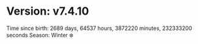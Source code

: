 # Version: v7.4.10
Time since birth: 2689 days, 64537 hours, 3872220 minutes, 232333200 seconds
Season: Winter ❄️
